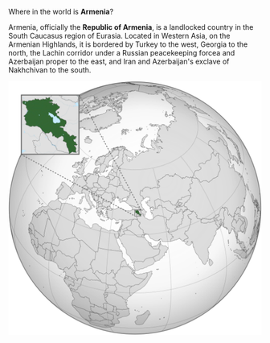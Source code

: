Where in the world is **Armenia**?
<!--question-->
Armenia, officially the **Republic of Armenia**, is a landlocked country in the South Caucasus region of Eurasia. Located in Western Asia, on the Armenian Highlands, it is bordered by Turkey to the west, Georgia to the north, the Lachin corridor under a Russian peacekeeping forcea and Azerbaijan proper to the east, and Iran and Azerbaijan's exclave of Nakhchivan to the south.

![Map of Armenia](images/Armenia_(orthographic_projection).svg)